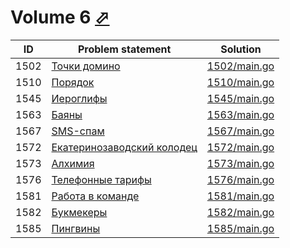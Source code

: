 # Volume 6 [⬀](https://acm.timus.ru/problemset.aspx?space=1&page=6)


| ID   | Problem statement                                                               | Solution                     |
|------|---------------------------------------------------------------------------------|------------------------------|
| 1502 | [Точки домино](https://acm.timus.ru/problem.aspx?space=1&num=1502)               | [1502/main.go](1502/main.go) |
| 1510 | [Порядок](https://acm.timus.ru/problem.aspx?space=1&num=1510)                    | [1510/main.go](1510/main.go) |
| 1545 | [Иероглифы](https://acm.timus.ru/problem.aspx?space=1&num=1545)                  | [1545/main.go](1545/main.go) |
| 1563 | [Баяны](https://acm.timus.ru/problem.aspx?space=1&num=1563)                      | [1563/main.go](1563/main.go) |
| 1567 | [SMS-спам](https://acm.timus.ru/problem.aspx?space=1&num=1567)                   | [1567/main.go](1567/main.go) |
| 1572 | [Екатеринозаводский колодец](https://acm.timus.ru/problem.aspx?space=1&num=1572) | [1572/main.go](1572/main.go) |
| 1573 | [Алхимия](https://acm.timus.ru/problem.aspx?space=1&num=1573)                    | [1573/main.go](1573/main.go) |
| 1576 | [Телефонные тарифы](https://acm.timus.ru/problem.aspx?space=1&num=1576)          | [1576/main.go](1576/main.go) |
| 1581 | [Работа в команде](https://acm.timus.ru/problem.aspx?space=1&num=1581)           | [1581/main.go](1581/main.go) |
| 1582 | [Букмекеры](https://acm.timus.ru/problem.aspx?space=1&num=1582)                  | [1582/main.go](1582/main.go) |
| 1585 | [Пингвины](https://acm.timus.ru/problem.aspx?space=1&num=1585)                   | [1585/main.go](1585/main.go) |

